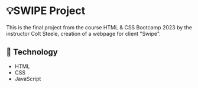 # 💡SWIPE Project

This is the final project from the course HTML & CSS Bootcamp 2023 by the instructor Colt Steele, creation of a webpage for client "Swipe".

## 🚀 Technology

- HTML
- CSS
- JavaScript
